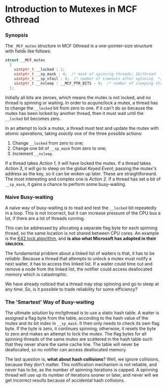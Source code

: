 # Introduction to Mutexes in MCF Gthread

### Synopsis

The `_MCF_mutex` structure in MCF Gthread is a one-pointer-size structure with fields like follows:

```c
struct __MCF_mutex
  {
    uintptr_t __locked : 1;
    uintptr_t __sp_mask : 4;  /* mask of spinning threads; 1b/thread  */
    uintptr_t __sp_nfail : 4;  /* number of timeouts after spinning  */
    uintptr_t __nsleep : __MCF_PTR_BITS - 9;  /* number of sleeping threads  */
  };
```

Initially all bits are zeroes, which means the mutex is not locked, and no thread is spinning or waiting. In order to acquire/lock a mutex, a thread has to change the `__locked` bit from zero to one. If it can't do so because the mutex has been locked by another thread, then it must wait until the `__locked` bit becomes zero.

In an attempt to lock a mutex, a thread must test and update the mutex with _atomic operations_, taking _exactly_ one of the three possible actions:

1. Change `__locked` from zero to one;
2. Change one bit of `__sp_mask` from zero to one;
3. Increment `__nsleep`.

If a thread takes _Action 1_, it will have locked the mutex. If a thread takes _Action 3_, it will go to sleep on the global _Keyed Event_, passing the mutex's address as the key, so it can be woken up later. These are straightforward. The most interesting and complex one is _Action 2_. If a thread has set a bit of `__sp_mask`, it gains a chance to perform some busy-waiting.

### Naive Busy-waiting

A naive way of busy-waiting is to read and test the `__locked` bit repeatedly in a loop. This is not incorrect, but it can increase pressure of the CPU bus a lot, if there are a lot of threads running.

This can be addressed by allocating a separate flag byte for each spinning thread, so the same location is not shared between CPU cores. An example is the [K42 lock algorithm](https://locklessinc.com/articles/locks/), and **is also what Microsoft has adopted in their `SRWLOCK`s**.

The fundamental problem about a linked list of waiters is that, it has to be _reliable_. Because a thread that attempts to unlock a mutex must notify a next waiter, it has to access this linked list. If a waiter could time out and remove a node from the linked list, the notifier could access deallocated memory which is catastrophic.

We have already noticed that a thread may stop spinning and go to sleep at any time. So, is it possible to trade reliability for some efficiency?

### The 'Smartest' Way of Busy-waiting

The ultimate solution by mcfgthread is to use a static hash table. A waiter is assigned a flag byte from the table, according to the hash value of the mutex and its bit index in `__sp_mask`. It then only needs to check its own flag byte. If the byte is zero, it continues spinning; otherwise, it resets the byte to zero and makes an attempt to lock the mutex. The flag bytes for all spinning threads of the same mutex are scattered in the hash table such that they never share the same cache line. The table will never be deallocated, so no notifier can access deallocated memory.

The last question is, **what about hash collisions**? Well, we ignore collisions, because they don't matter. This notification mechanism is not reliable, and never has to be, as the number of spinning iterations is capped. A spinning thread will use up its number of iterations sooner or later, and never will we get incorrect results because of accidental hash collisions.

